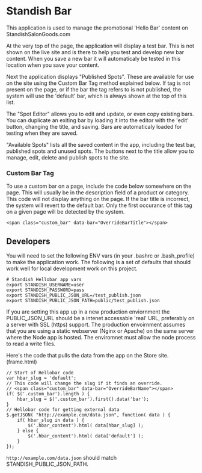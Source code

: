 # Standish Bar

This application is used to manage the promotional 'Hello Bar' content on StandishSalonGoods.com

At the very top of the page, the application will display a test bar. This is not shown on the live site and is there to help you test and develop new bar content. When you save a new bar it will automaticaly be tested in this location when you save your content.

Next the application displays "Published Spots". These are available for use on the site using the Custom Bar Tag method explained below. If tag is not present on the page, or if the bar the tag refers to is not published, the system will use the 'default' bar, which is always shown at the top of this list.

The "Spot Editor" allows you to edit and update, or even copy existing bars. You can duplicate an exiting bar by loading it into the editor with the 'edit' button, changing the title, and saving. Bars are automaticaly loaded for testing when they are saved.

"Available Spots" lists all the saved content in the app, including the test bar, published spots and unused spots. The buttons next to the title allow you to manage, edit, delete and publish spots to the site.

### Custom Bar Tag

To use a custom bar on a page, include the code below somewhere on the page. This will usually be in the description field of a product or category. This code will not display anything on the page. If the bar title is incorrect, the system will revert to the default bar. Only the first occurance of this tag on a given page will be detected by the system.

	<span class="custom_bar" data-bar="OverrideBarTitle"></span>

## Developers

You will need to set the following ENV vars (in your .bashrc or .bash_profile) to make the application work. The following is a set of defaults that should work well for local development work on this project.

	# Standish Hellobar app vars
	export STANDISH_USERNAME=user
	export STANDISH_PASSWORD=pass
	export STANDISH_PUBLIC_JSON_URL=/test_publish.json
	export STANDISH_PUBLIC_JSON_PATH=public/test_publish.json

If you are setting this app up in a new production enviornment the PUBLIC_JSON_URL should be a intenet accessable 'real' URL, preferably on a server with SSL (https) support. The production envoirnment assumes that you are using a static webserver (Nginx or Apache) on the same server where the Node app is hosted. The enviromnet must allow the node process to read a write files.

Here's the code that pulls the data from the app on the Store site. (frame.html)

	// Start of Hellobar code
	var hbar_slug = 'default';
	// This code will change the slug if it finds an override.
	// <span class="custom_bar" data-bar="OverrideBarName"></span>
	if( $('.custom_bar').length ) {
		hbar_slug = $('.custom_bar').first().data('bar');
	}
	// Hellobar code for getting external data
	$.getJSON( "http://example.com/data.json", function( data ) {
		if( hbar_slug in data ) {
			$('.hbar_content').html( data[hbar_slug] );
		} else {
			$('.hbar_content').html( data['default'] );
		}
	});

`http://example.com/data.json` should match STANDISH_PUBLIC_JSON_PATH.

